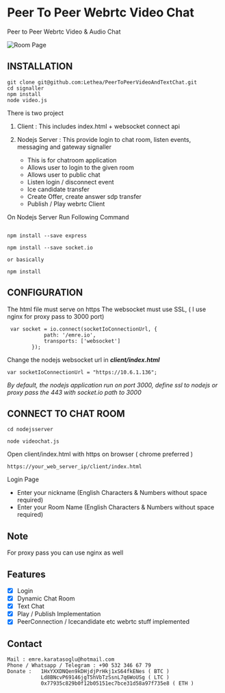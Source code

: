 # Peer To Peer Webrtc Video Chat
Peer to Peer Webrtc Video & Audio Chat

![Room Page](https://image.prntscr.com/image/u5-KbF4HRWS1EA5_9ODcxA.png)




INSTALLATION
---------------------------------
```
git clone git@github.com:Lethea/PeerToPeerVideoAndTextChat.git
cd signaller
npm install
node video.js
```

 There is two project
1. Client : This includes index.html + websocket connect api 

2. Nodejs Server : This provide login to chat room, listen events, messaging and gateway signaller
   * This is for chatroom application
   * Allows user to login to the given room
   * Allows user to public chat
   * Listen login / disconnect event
   * Ice candidate transfer
   * Create Offer, create answer sdp transfer
   * Publish / Play webrtc Client

On Nodejs Server Run Following Command
```

npm install --save express

npm install --save socket.io

or basically

npm install

```

CONFIGURATION
----------------------------------

The html file must serve on https 
The websocket must use SSL, ( I use nginx for proxy pass to 3000 port)

```
 var socket = io.connect(socketIoConnectionUrl, {
            path: '/emre.io',
            transports: ['websocket']
        });
```

Change the nodejs websocket url in _**client/index.html**_

```
var socketIoConnectionUrl = "https://10.6.1.136";
```
*By default, the nodejs application run on port 3000,
define ssl to nodejs or proxy pass the 443 with socket.io path to 3000*

CONNECT TO CHAT ROOM
-----------------------------

```
cd nodejsserver

node videochat.js
```

Open client/index.html with https on browser ( chrome preferred )

````
https://your_web_server_ip/client/index.html
````

Login Page


* Enter your nickname  (English Characters & Numbers without space required)
* Enter your Room Name (English Characters & Numbers without space required)



Note
-------------
For proxy pass you can use nginx as well

Features
-------------
- [x] Login
- [x] Dynamic Chat Room
- [x] Text Chat
- [x] Play / Publish Implementation
- [x] PeerConnection / Icecandidate etc webrtc stuff implemented

Contact
------------
````
Mail : emre.karatasoglu@hotmail.com
Phone / Whatsapp / Telegram : +90 532 346 67 79
Donate :   1HxYXXDNQen9kDHjdjPrHkj1xS64fkENes ( BTC )
           Ld8BNcvP69146jgT5hVbTzSsnL7q6WoUSg ( LTC )
           0x77935c829b0f12b05151ec7bce31d58a97f735e8 ( ETH )
````

